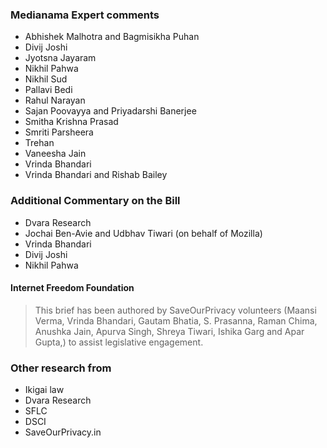 ### Medianama Expert comments

- Abhishek Malhotra and Bagmisikha Puhan
- Divij Joshi
- Jyotsna Jayaram
- Nikhil Pahwa
- Nikhil Sud
- Pallavi Bedi
- Rahul Narayan
- Sajan Poovayya and Priyadarshi Banerjee
- Smitha Krishna Prasad
- Smriti Parsheera
- Trehan
- Vaneesha Jain
- Vrinda Bhandari
- Vrinda Bhandari and Rishab Bailey

### Additional Commentary on the Bill

- Dvara Research
- Jochai Ben-Avie and Udbhav Tiwari (on behalf of Mozilla)
- Vrinda Bhandari
- Divij Joshi
- Nikhil Pahwa

#### Internet Freedom Foundation

>This brief has been authored by SaveOurPrivacy volunteers (Maansi Verma, Vrinda Bhandari,
Gautam Bhatia, S. Prasanna, Raman Chima, Anushka Jain, Apurva Singh, Shreya Tiwari, Ishika
Garg and Apar Gupta,) to assist legislative engagement.

### Other research from

- Ikigai law
- Dvara Research
- SFLC
- DSCI
- SaveOurPrivacy.in